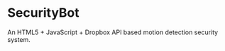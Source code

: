 SecurityBot
===========

An HTML5 + JavaScript + Dropbox API based motion detection security system.
